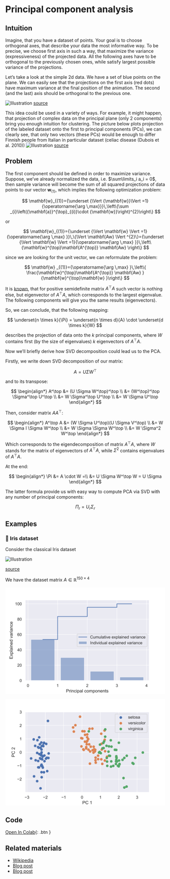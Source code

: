 # Principal component analysis


## Intuition

Imagine, that you have a dataset of points. Your goal is to choose
orthogonal axes, that describe your data the most informative way. To be
precise, we choose first axis in such a way, that maximize the variance
(expressiveness) of the projected data. All the following axes have to
be orthogonal to the previously chosen ones, while satisfy largest
possible variance of the projections.

Let’s take a look at the simple 2d data. We have a set of blue points on
the plane. We can easily see that the projections on the first axis (red
dots) have maximum variance at the final position of the animation. The
second (and the last) axis should be orthogonal to the previous one.

![Illustration](https://i.stack.imgur.com/lNHqt.gif)
[source](https://stats.stackexchange.com/questions/2691/making-sense-of-principal-component-analysis-eigenvectors-eigenvalues)

This idea could be used in a variety of ways. For example, it might
happen, that projection of complex data on the principal plane (only 2
components) bring you enough intuition for clustering. The picture below
plots projection of the labeled dataset onto the first to principal
components (PCs), we can clearly see, that only two vectors (these PCs)
would be enough to differ Finnish people from Italian in particular
dataset (celiac disease (Dubois et al. 2010))
![Illustration](https://nla.skoltech.ru/files/pca_example.png)
[source](https://privefl.github.io/bigsnpr/articles/how-to-PCA.html)

## Problem

The first component should be defined in order to maximize variance.
Suppose, we’ve already normalized the data,
i.e. $\sum\limits_i a_i = 0$, then sample variance will become the sum
of all squared projections of data points to our vector
${\mathbf{w}}_{(1)}$, which implies the following optimization problem:

$$
\mathbf{w}_{(1)}={\underset  {\Vert {\mathbf{w}}\Vert =1}{\operatorname{\arg \,max}}}\,\left\{\sum _{i}\left({\mathbf{a}}^{\top}_{(i)}\cdot {\mathbf{w}}\right)^{2}\right\}
$$

or

$$
\mathbf{w}_{(1)}={\underset {\Vert \mathbf{w} \Vert =1}{\operatorname{\arg \,max} }}\,\{\Vert \mathbf{Aw} \Vert ^{2}\}={\underset {\Vert \mathbf{w} \Vert =1}{\operatorname{\arg \,max} }}\,\left\{\mathbf{w}^{\top}\mathbf{A^{\top}} \mathbf{Aw} \right\}
$$

since we are looking for the unit vector, we can reformulate the
problem:

$$
\mathbf{w} _{(1)}={\operatorname{\arg \,max} }\,\left\{ \frac{\mathbf{w}^{\top}\mathbf{A^{\top}} \mathbf{Aw} }{\mathbf{w}^{\top}\mathbf{w} }\right\}
$$

It is [known](https://en.wikipedia.org/wiki/Rayleigh_quotient), that for
positive semidefinite matrix $A^\top A$ such vector is nothing else, but
eigenvector of $A^\top A$, which corresponds to the largest eigenvalue.
The following components will give you the same results (eigenvectors).

So, we can conclude, that the following mapping:

$$
\underset{n \times k}{\Pi} = \underset{n \times d}{A} \cdot \underset{d \times k}{W} 
$$

describes the projection of data onto the $k$ principal components,
where $W$ contains first (by the size of eigenvalues) $k$ eigenvectors
of $A^\top A$.

Now we’ll briefly derive how SVD decomposition could lead us to the PCA.

Firstly, we write down SVD decomposition of our matrix:

$$
A = U \Sigma W^\top
$$

and to its transpose:

$$
\begin{align*}
A^\top
&= (U \Sigma W^\top)^\top \\
&= (W^\top)^\top \Sigma^\top U^\top \\
&= W \Sigma^\top U^\top \\
&= W \Sigma U^\top
\end{align*}
$$

Then, consider matrix $A A^\top$:

$$
\begin{align*}
A^\top A
&= (W \Sigma U^\top)(U \Sigma V^\top)  \\
&= W \Sigma I \Sigma W^\top \\
&= W \Sigma \Sigma W^\top \\
&= W \Sigma^2 W^\top
\end{align*}
$$

Which corresponds to the eigendecomposition of matrix $A^\top A$, where
$W$ stands for the matrix of eigenvectors of $A^\top A$, while
$\Sigma^2$ contains eigenvalues of $A^\top A$.

At the end:

$$
\begin{align*}
\Pi &= A \cdot W =\\
 &= U \Sigma W^\top W = U \Sigma
\end{align*}
$$

The latter formula provide us with easy way to compute PCA via SVD with
any number of principal components:

$$
\Pi_r = U_r \Sigma_r
$$

## Examples

### 🌼 Iris dataset

Consider the classical Iris dataset

![Illustration](https://sebastianraschka.com/images/blog/2015/principal_component_analysis_files/iris.png)

[source](https://sebastianraschka.com/Articles/2015_pca_in_3_steps.html)

We have the dataset matrix $A \in \mathbb{R}^{150 \times 4}$

![Illustration](pca_exp_var_iris.svg)

![Illustration](pca_pr_iris.svg)

## Code

[Open In
Colab](https://colab.research.google.com/github/MerkulovDaniil/optim/blob/master/assets/Notebooks/PCA.ipynb){:
.btn }

## Related materials

- [Wikipedia](https://en.wikipedia.org/wiki/Principal_component_analysis)
- [Blog
  post](https://ethen8181.github.io/machine-learning/dim_reduct/svd.html)
- [Blog
  post](https://sebastianraschka.com/Articles/2015_pca_in_3_steps.html)
